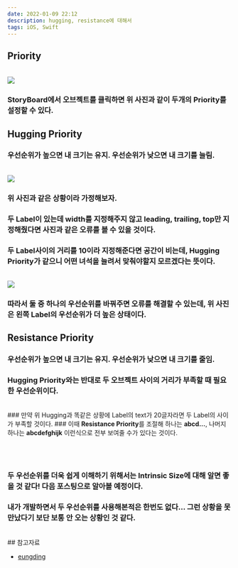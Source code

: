 ```yaml
---
date: 2022-01-09 22:12
description: hugging, resistance에 대해서
tags: iOS, Swift
---
```


## Priority

<br/>
<img src="/images/huggingImage.png"/>
<br/>

### <b class="heavy">StoryBoard</b>에서 오브젝트를 클릭하면 위 사진과 같이 두개의 <b class="bold">Priority</b>를 설정할 수 있다.

## Hugging Priority
### 우선순위가 높으면 내 크기는 유지. 우선순위가 낮으면 내 크기를 늘림.

<br/>
<img src="/images/huggingerrorImage.png"/>
<br/>

### 위 사진과 같은 상황이라 가정해보자.
### 두 Label이 있는데 width를 지정해주지 않고 leading, trailing, top만 지정해줬다면 사진과 같은 오류를 볼 수 있을 것이다.
### 두 Label사이의 거리를 10이라 지정해준다면 공간이 비는데, <b class="heavy">Hugging Priority</b>가 같으니 어떤 녀석을 늘려서 맞춰야할지 모르겠다는 뜻이다.

<br/>
<img src="/images/251changeImage.png"/>
<br/>

### 따라서 둘 중 하나의 우선순위를 바꿔주면 오류를 해결할 수 있는데, 위 사진은 왼쪽 Label의 우선순위가 더 높은 상태이다.

## Resistance Priority
### 우선순위가 높으면 내 크기는 유지. 우선순위가 낮으면 내 크기를 줄임.
### <b class="heavy">Hugging Priority</b>와는 반대로 두 오브젝트 사이의 거리가 부족할 때 필요한 우선순위이다.
<br/>
### 만약 위 Hugging과 똑같은 상황에 Label의 text가 20글자라면 두 Label의 사이가 부족할 것이다.
### 이때 <b class="heavy">Resistance Priority</b>를 조절해 하나는 <b class="bold">abcd...</b>, 나머지 하나는 <b class="bold">abcdefghijk</b> 이런식으로 전부 보여줄 수가 있다는 것이다.

<br/>
<br/>
<br/>
<br/>

### 두 우선순위를 더욱 쉽게 이해하기 위해서는 <b class="heavy">Intrinsic Size</b>에 대해 알면 좋을 것 같다! 다음 포스팅으로 알아볼 예정이다.
### 내가 개발하면서 두 우선순위를 사용해본적은 한번도 없다... 그런 상황을 못 만났다기 보단 보통 안 오는 상황인 것 같다.

<br/>
## 참고자료
<ul>
<li>
    <a href="https://eunjin3786.tistory.com/43">eungding</a>
</li>
</ul>
